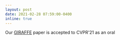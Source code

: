 ```yaml
---
layout: post
date: 2021-02-28 07:59:00-0400
inline: true
---
```


Our <a href="https://arxiv.org/abs/2011.12100" target="_blank">GIRAFFE</a> paper is accepted to CVPR'21 as an oral